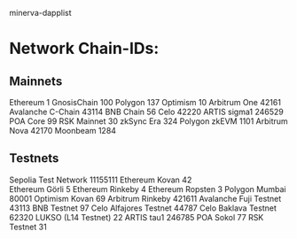 minerva-dapplist


# Network Chain-IDs:

## Mainnets
Ethereum            1
GnosisChain         100
Polygon             137
Optimism            10
Arbitrum One        42161
Avalanche C-Chain   43114
BNB Chain           56
Celo                42220
ARTIS sigma1        246529
POA Core            99
RSK Mainnet         30
zkSync Era          324
Polygon zkEVM       1101
Arbitrum Nova       42170
Moonbeam            1284


## Testnets
Sepolia Test Network      11155111
Ethereum Kovan            42  
Ethereum Görli            5
Ethereum Rinkeby          4
Ethereum Ropsten          3
Polygon  Mumbai           80001
Optimism Kovan            69
Arbitrum Rinkeby          421611
Avalanche Fuji Testnet    43113
BNB Testnet               97
Celo Alfajores Testnet    44787
Celo Baklava Testnet      62320
LUKSO (L14 Testnet)       22
ARTIS tau1                246785
POA Sokol                 77
RSK Testnet               31
